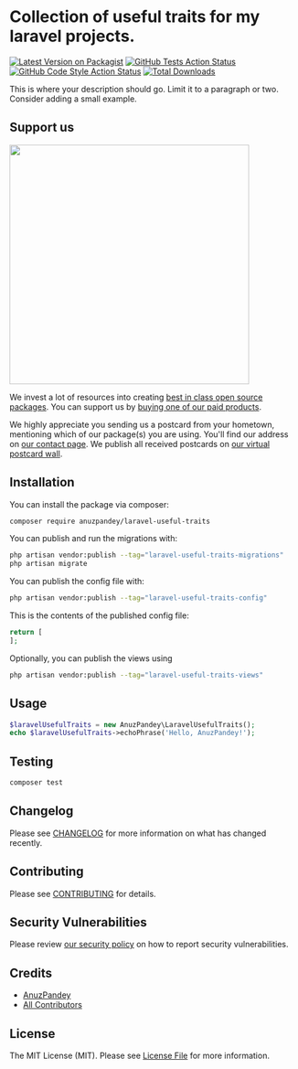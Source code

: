 # Collection of useful traits for my laravel projects.

[![Latest Version on Packagist](https://img.shields.io/packagist/v/anuzpandey/laravel-useful-traits.svg?style=flat-square)](https://packagist.org/packages/anuzpandey/laravel-useful-traits)
[![GitHub Tests Action Status](https://img.shields.io/github/actions/workflow/status/anuzpandey/laravel-useful-traits/run-tests.yml?branch=main&label=tests&style=flat-square)](https://github.com/anuzpandey/laravel-useful-traits/actions?query=workflow%3Arun-tests+branch%3Amain)
[![GitHub Code Style Action Status](https://img.shields.io/github/actions/workflow/status/anuzpandey/laravel-useful-traits/fix-php-code-style-issues.yml?branch=main&label=code%20style&style=flat-square)](https://github.com/anuzpandey/laravel-useful-traits/actions?query=workflow%3A"Fix+PHP+code+style+issues"+branch%3Amain)
[![Total Downloads](https://img.shields.io/packagist/dt/anuzpandey/laravel-useful-traits.svg?style=flat-square)](https://packagist.org/packages/anuzpandey/laravel-useful-traits)

This is where your description should go. Limit it to a paragraph or two. Consider adding a small example.

## Support us

[<img src="https://github-ads.s3.eu-central-1.amazonaws.com/laravel-useful-traits.jpg?t=1" width="419px" />](https://spatie.be/github-ad-click/laravel-useful-traits)

We invest a lot of resources into creating [best in class open source packages](https://spatie.be/open-source). You can support us by [buying one of our paid products](https://spatie.be/open-source/support-us).

We highly appreciate you sending us a postcard from your hometown, mentioning which of our package(s) you are using. You'll find our address on [our contact page](https://spatie.be/about-us). We publish all received postcards on [our virtual postcard wall](https://spatie.be/open-source/postcards).

## Installation

You can install the package via composer:

```bash
composer require anuzpandey/laravel-useful-traits
```

You can publish and run the migrations with:

```bash
php artisan vendor:publish --tag="laravel-useful-traits-migrations"
php artisan migrate
```

You can publish the config file with:

```bash
php artisan vendor:publish --tag="laravel-useful-traits-config"
```

This is the contents of the published config file:

```php
return [
];
```

Optionally, you can publish the views using

```bash
php artisan vendor:publish --tag="laravel-useful-traits-views"
```

## Usage

```php
$laravelUsefulTraits = new AnuzPandey\LaravelUsefulTraits();
echo $laravelUsefulTraits->echoPhrase('Hello, AnuzPandey!');
```

## Testing

```bash
composer test
```

## Changelog

Please see [CHANGELOG](CHANGELOG.md) for more information on what has changed recently.

## Contributing

Please see [CONTRIBUTING](CONTRIBUTING.md) for details.

## Security Vulnerabilities

Please review [our security policy](../../security/policy) on how to report security vulnerabilities.

## Credits

- [AnuzPandey](https://github.com/anuzpandey)
- [All Contributors](../../contributors)

## License

The MIT License (MIT). Please see [License File](LICENSE.md) for more information.
